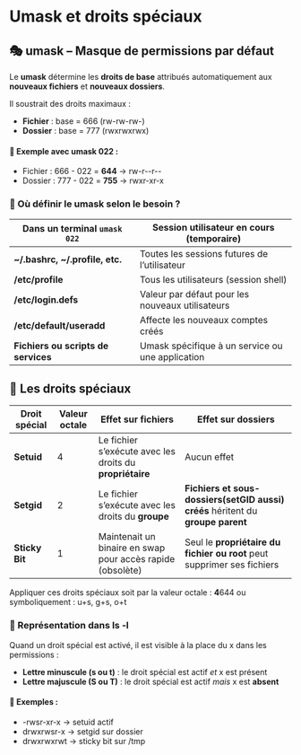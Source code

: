 # Umask et droits spéciaux

## **🎭 umask – Masque de permissions par défaut**

Le **umask** détermine les **droits de base** attribués automatiquement aux **nouveaux fichiers** et **nouveaux dossiers**.

Il soustrait des droits maximaux : 
- **Fichier** : base = 666 (rw-rw-rw-)
- **Dossier** : base = 777 (rwxrwxrwx)

#### 📌 Exemple avec umask 022 : 
- Fichier : 666 - 022 = **644** → rw-r--r--
- Dossier : 777 - 022 = **755** → rwxr-xr-x



### **🔧 Où définir le umask selon le besoin ?**

| **Dans un terminal** `umask 022` | Session utilisateur en cours (temporaire) |
|----|----|
| **~/.bashrc, ~/.profile, etc.** | Toutes les sessions futures de l’utilisateur |
| **/etc/profile** | Tous les utilisateurs (session shell) |
| **/etc/login.defs** | Valeur par défaut pour les nouveaux utilisateurs |
| **/etc/default/useradd** | Affecte les nouveaux comptes créés |
| **Fichiers ou scripts de services** | Umask spécifique à un service ou une application |

## **🧨 Les droits spéciaux**

| **Droit spécial** | **Valeur octale** | **Effet sur fichiers** | **Effet sur dossiers** |
|----|----|----|----|
| **Setuid** | 4 | Le fichier s’exécute avec les droits du **propriétaire** | Aucun effet |
| **Setgid** | 2 | Le fichier s’exécute avec les droits du **groupe** | **Fichiers et sous-dossiers(setGID aussi) créés** héritent du **groupe parent** |
| **Sticky Bit** | 1 | Maintenait un binaire en swap pour accès rapide (obsolète) | Seul le **propriétaire du fichier ou root** peut supprimer ses fichiers |

Appliquer ces droits spéciaux soit par la valeur octale : **4**644 ou symboliquement : u+s, g+s, o+t



### **🔎 Représentation dans ls -l**

Quand un droit spécial est activé, il est visible à la place du x dans les permissions :

- **Lettre minuscule (s ou t)** : le droit spécial est actif *et* x est présent
- **Lettre majuscule (S ou T)** : le droit spécial est actif *mais* x est **absent**

#### 📌 Exemples :

- -rwsr-xr-x → setuid actif
- drwxrwsr-x → setgid sur dossier
- drwxrwxrwt → sticky bit sur /tmp



